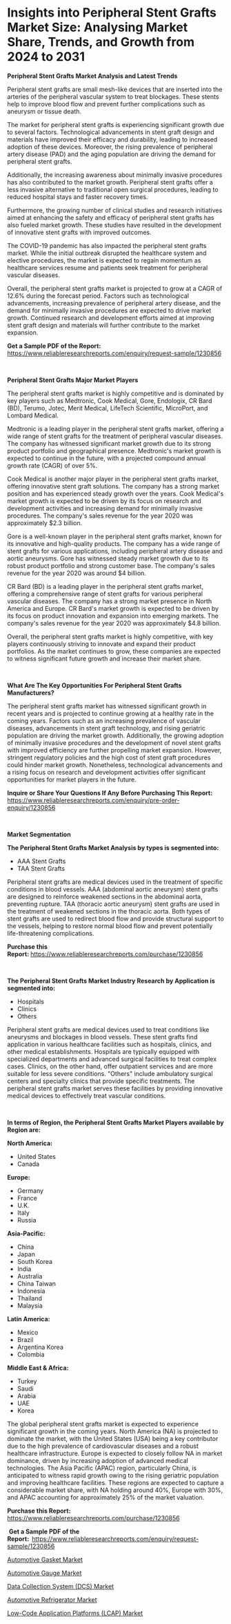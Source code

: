 <p><h1>Insights into Peripheral Stent Grafts Market Size: Analysing Market Share, Trends, and Growth from 2024 to 2031</h1></p><p><strong>Peripheral Stent Grafts Market Analysis and Latest Trends</strong></p>
<p><p>Peripheral stent grafts are small mesh-like devices that are inserted into the arteries of the peripheral vascular system to treat blockages. These stents help to improve blood flow and prevent further complications such as aneurysm or tissue death.</p><p>The market for peripheral stent grafts is experiencing significant growth due to several factors. Technological advancements in stent graft design and materials have improved their efficacy and durability, leading to increased adoption of these devices. Moreover, the rising prevalence of peripheral artery disease (PAD) and the aging population are driving the demand for peripheral stent grafts.</p><p>Additionally, the increasing awareness about minimally invasive procedures has also contributed to the market growth. Peripheral stent grafts offer a less invasive alternative to traditional open surgical procedures, leading to reduced hospital stays and faster recovery times.</p><p>Furthermore, the growing number of clinical studies and research initiatives aimed at enhancing the safety and efficacy of peripheral stent grafts has also fueled market growth. These studies have resulted in the development of innovative stent grafts with improved outcomes.</p><p>The COVID-19 pandemic has also impacted the peripheral stent grafts market. While the initial outbreak disrupted the healthcare system and elective procedures, the market is expected to regain momentum as healthcare services resume and patients seek treatment for peripheral vascular diseases.</p><p>Overall, the peripheral stent grafts market is projected to grow at a CAGR of 12.6% during the forecast period. Factors such as technological advancements, increasing prevalence of peripheral artery disease, and the demand for minimally invasive procedures are expected to drive market growth. Continued research and development efforts aimed at improving stent graft design and materials will further contribute to the market expansion.</p></p>
<p><strong>Get a Sample PDF of the Report:&nbsp;</strong> <a href="https://www.reliableresearchreports.com/enquiry/request-sample/1230856">https://www.reliableresearchreports.com/enquiry/request-sample/1230856</a></p>
<p>&nbsp;</p>
<p><strong>Peripheral Stent Grafts Major Market Players</strong></p>
<p><p>The peripheral stent grafts market is highly competitive and is dominated by key players such as Medtronic, Cook Medical, Gore, Endologix, CR Bard (BD), Terumo, Jotec, Merit Medical, LifeTech Scientific, MicroPort, and Lombard Medical.</p><p>Medtronic is a leading player in the peripheral stent grafts market, offering a wide range of stent grafts for the treatment of peripheral vascular diseases. The company has witnessed significant market growth due to its strong product portfolio and geographical presence. Medtronic's market growth is expected to continue in the future, with a projected compound annual growth rate (CAGR) of over 5%.</p><p>Cook Medical is another major player in the peripheral stent grafts market, offering innovative stent graft solutions. The company has a strong market position and has experienced steady growth over the years. Cook Medical's market growth is expected to be driven by its focus on research and development activities and increasing demand for minimally invasive procedures. The company's sales revenue for the year 2020 was approximately $2.3 billion.</p><p>Gore is a well-known player in the peripheral stent grafts market, known for its innovative and high-quality products. The company has a wide range of stent grafts for various applications, including peripheral artery disease and aortic aneurysms. Gore has witnessed steady market growth due to its robust product portfolio and strong customer base. The company's sales revenue for the year 2020 was around $4 billion.</p><p>CR Bard (BD) is a leading player in the peripheral stent grafts market, offering a comprehensive range of stent grafts for various peripheral vascular diseases. The company has a strong market presence in North America and Europe. CR Bard's market growth is expected to be driven by its focus on product innovation and expansion into emerging markets. The company's sales revenue for the year 2020 was approximately $4.8 billion.</p><p>Overall, the peripheral stent grafts market is highly competitive, with key players continuously striving to innovate and expand their product portfolios. As the market continues to grow, these companies are expected to witness significant future growth and increase their market share.</p></p>
<p>&nbsp;</p>
<p><strong>What Are The Key Opportunities For Peripheral Stent Grafts Manufacturers?</strong></p>
<p><p>The peripheral stent grafts market has witnessed significant growth in recent years and is projected to continue growing at a healthy rate in the coming years. Factors such as an increasing prevalence of vascular diseases, advancements in stent graft technology, and rising geriatric population are driving the market growth. Additionally, the growing adoption of minimally invasive procedures and the development of novel stent grafts with improved efficiency are further propelling market expansion. However, stringent regulatory policies and the high cost of stent graft procedures could hinder market growth. Nonetheless, technological advancements and a rising focus on research and development activities offer significant opportunities for market players in the future.</p></p>
<p><strong>Inquire or Share Your Questions If Any Before Purchasing This Report:</strong> <a href="https://www.reliableresearchreports.com/enquiry/pre-order-enquiry/1230856">https://www.reliableresearchreports.com/enquiry/pre-order-enquiry/1230856</a></p>
<p>&nbsp;</p>
<p><strong>Market Segmentation</strong></p>
<p><strong>The Peripheral Stent Grafts Market Analysis by types is segmented into:</strong></p>
<p><ul><li>AAA Stent Grafts</li><li>TAA Stent Grafts</li></ul></p>
<p><p>Peripheral stent grafts are medical devices used in the treatment of specific conditions in blood vessels. AAA (abdominal aortic aneurysm) stent grafts are designed to reinforce weakened sections in the abdominal aorta, preventing rupture. TAA (thoracic aortic aneurysm) stent grafts are used in the treatment of weakened sections in the thoracic aorta. Both types of stent grafts are used to redirect blood flow and provide structural support to the vessels, helping to restore normal blood flow and prevent potentially life-threatening complications.</p></p>
<p><strong>Purchase this Report:&nbsp;</strong><a href="https://www.reliableresearchreports.com/purchase/1230856">https://www.reliableresearchreports.com/purchase/1230856</a></p>
<p>&nbsp;</p>
<p><strong>The Peripheral Stent Grafts Market Industry Research by Application is segmented into:</strong></p>
<p><ul><li>Hospitals</li><li>Clinics</li><li>Others</li></ul></p>
<p><p>Peripheral stent grafts are medical devices used to treat conditions like aneurysms and blockages in blood vessels. These stent grafts find application in various healthcare facilities such as hospitals, clinics, and other medical establishments. Hospitals are typically equipped with specialized departments and advanced surgical facilities to treat complex cases. Clinics, on the other hand, offer outpatient services and are more suitable for less severe conditions. "Others" include ambulatory surgical centers and specialty clinics that provide specific treatments. The peripheral stent grafts market serves these facilities by providing innovative medical devices to effectively treat vascular conditions.</p></p>
<p>&nbsp;</p>
<p><strong>In terms of Region, the Peripheral Stent Grafts Market Players available by Region are:</strong></p>
<p>
    <p> <strong> North America: </strong>
        <ul>
            <li>United States</li>
            <li>Canada</li>
        </ul>
        </p> 
    <p> <strong> Europe: </strong>
        <ul>
            <li>Germany</li>
            <li>France</li>
            <li>U.K.</li>
            <li>Italy</li>
            <li>Russia</li>
        </ul>
        </p> 
    <p> <strong> Asia-Pacific: </strong>
        <ul>
            <li>China</li>
            <li>Japan</li>
            <li>South Korea</li>
            <li>India</li>
            <li>Australia</li>
            <li>China Taiwan</li>
            <li>Indonesia</li>
            <li>Thailand</li>
            <li>Malaysia</li>
        </ul>
        </p> 
    <p> <strong> Latin America: </strong>
        <ul>
            <li>Mexico</li>
            <li>Brazil</li>
            <li>Argentina Korea</li>
            <li>Colombia</li>
        </ul>
        </p> 
    <p> <strong> Middle East & Africa: </strong>
        <ul>
            <li>Turkey</li>
            <li>Saudi</li>
            <li>Arabia</li>
            <li>UAE</li>
            <li>Korea</li>
        </ul>
    </p>
    </p>
<p><p>The global peripheral stent grafts market is expected to experience significant growth in the coming years. North America (NA) is projected to dominate the market, with the United States (USA) being a key contributor due to the high prevalence of cardiovascular diseases and a robust healthcare infrastructure. Europe is expected to closely follow NA in market dominance, driven by increasing adoption of advanced medical technologies. The Asia Pacific (APAC) region, particularly China, is anticipated to witness rapid growth owing to the rising geriatric population and improving healthcare facilities. These regions are expected to capture a considerable market share, with NA holding around 40%, Europe with 30%, and APAC accounting for approximately 25% of the market valuation.</p></p>
<p><strong>Purchase this Report: </strong><a href="https://www.reliableresearchreports.com/purchase/1230856">https://www.reliableresearchreports.com/purchase/1230856</a></p>
<p>&nbsp;<strong>Get a Sample PDF of the Report:&nbsp;&nbsp;</strong><a href="https://www.reliableresearchreports.com/enquiry/request-sample/1230856">https://www.reliableresearchreports.com/enquiry/request-sample/1230856</a></p>
<p><strong></strong></p>
<p><p><a href="https://medium.com/@florianwolf78/automotive-gasket-market-competitive-analysis-market-trends-and-forecast-to-2031-dab7406036f8">Automotive Gasket Market</a></p><p><a href="https://medium.com/@florianwolf78/automotive-gauge-nbsp-market-focuses-on-market-share-size-and-projected-forecast-till-2031-2d0e3a6e3c30">Automotive Gauge Market</a></p><p><a href="https://github.com/YashRP12/Market-Research-Report-List-3/blob/main/data-collection-system-dcs-market.md">Data Collection System (DCS) Market</a></p><p><a href="https://medium.com/@florianwolf78/automotive-refrigerator-market-report-reveals-the-latest-trends-and-growth-opportunities-of-this-06d055d84b3d">Automotive Refrigerator Market</a></p><p><a href="https://github.com/Chiragrp25/Market-Research-Report-List-3/blob/main/low-code-application-platforms-lcap-market.md">Low-Code Application Platforms (LCAP) Market</a></p></p>